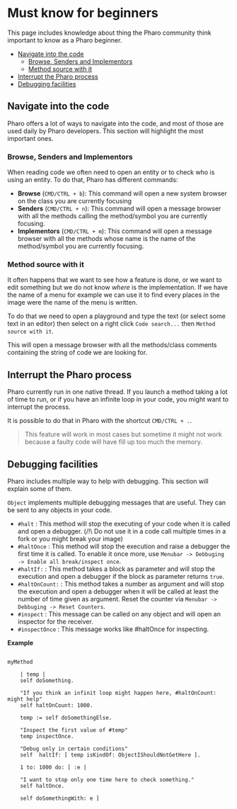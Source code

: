# Must know for beginners

This page includes knowledge about thing the Pharo community think important to know as a Pharo beginner.


- [Navigate into the code](#navigate-into-the-code)
  * [Browse, Senders and Implementors](#browse-senders-and-implementors)
  * [Method source with it](#method-source-with-it)
- [Interrupt the Pharo process](#interrupt-the-pharo-process)
- [Debugging facilities](#debugging-facilities)

## Navigate into the code

Pharo offers a lot of ways to navigate into the code, and most of those are used daily by Pharo developers. This section will highlight the most important ones.

### Browse, Senders and Implementors

When reading code we often need to open an entity or to check who is using an entity. To do that, Pharo has different commands:
* **Browse** (`CMD/CTRL + b`): This command will open a new system browser on the class you are currently focusing
* **Senders** (`CMD/CTRL + n`): This command will open a message browser with all the methods calling the method/symbol you are currently focusing. 
* **Implementors** (`CMD/CTRL + m`):  This command will open a message browser with all the methods whose name is the name of the method/symbol you are currently focusing. 

### Method source with it

It often happens that we want to see how a feature is done, or we want to edit something but we do not know *where* is the implementation. If we have the name of a menu for example we can use it to find every places in the image were the name of the menu is written. 

To do that we need to open a playground and type the text (or select some text in an editor) then select on a right click `Code search...` then `Method source with it`.

This will open a message browser with all the methods/class comments containing the string of code we are looking for.

## Interrupt the Pharo process

Pharo currently run in one native thread. If you launch a method taking a lot of time to run, or if you have an infinite loop in your code, you might want to interrupt the process. 

It is possible to do that in Pharo with the shortcut `CMD/CTRL + .`.

> This feature will work in most cases but sometime it might not work because a faulty code will have fill up too much the memory.

## Debugging facilities

Pharo includes multiple way to help with debugging. This section will explain some of them.

`Object` implements multiple debugging messages that are useful. They can be sent to any objects in your code.

- `#halt` : This method will stop the executing of your code when it is called and open a debugger. (/!\ Do not use it in a code call multiple times in a fork or you might break your image)
- `#haltOnce` : This method will stop the execution and raise a debugger the first time it is called. To enable it once more, use `Menubar -> Debbuging -> Enable all break/inspect once`.
- `#haltIf:` : This method takes a block as parameter and will stop the execution and open a debugger if the block as parameter returns `true`.
- `#haltOnCount:` : This method takes a number as argument and will stop the execution and open a debugger when it will be called at least the number of time given as argument. Reset the counter via `Menubar -> Debbuging -> Reset Counters`.
- `#inspect` : This message can be called on any object and will open an inspector for the receiver.
- `#inspectOnce` : This message works like #haltOnce for inspecting.

**Example**

``` Smalltalk

myMethod
	
	| temp |
	self doSomething.

	"If you think an infinit loop might happen here, #haltOnCount: might help"
	self haltOnCount: 1000.

	temp := self doSomethingElse.
	
	"Inspect the first value of #temp"	
	temp inspectOnce.

	"Debug only in certain conditions"
	self  haltIf: [ temp isKindOf: ObjectIShouldNotGetHere ].

	1 to: 1000 do: [ :e | 
	
	"I want to stop only one time here to check something."
	self haltOnce.

	self doSomethingWith: e ]

```

